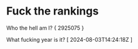 # Fuck the rankings

Who the hell am I?
{ 2925075 }

What fucking year is it?
[ 2024-08-03T14:24:18Z ]
